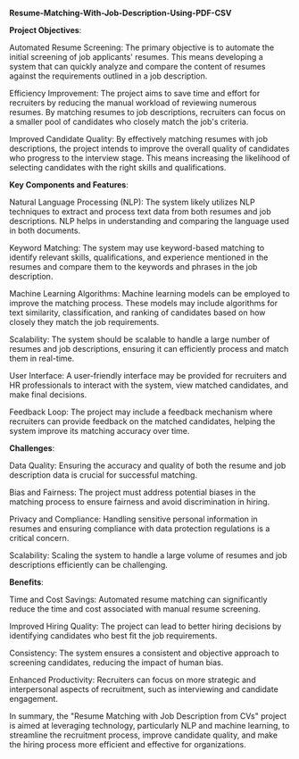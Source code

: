 **Resume-Matching-With-Job-Description-Using-PDF-CSV**

**Project Objectives**:

Automated Resume Screening: The primary objective is to automate the initial screening of job applicants' resumes. This means developing a system that can quickly analyze and compare the content of resumes against the requirements outlined in a job description.

Efficiency Improvement: The project aims to save time and effort for recruiters by reducing the manual workload of reviewing numerous resumes. By matching resumes to job descriptions, recruiters can focus on a smaller pool of candidates who closely match the job's criteria.

Improved Candidate Quality: By effectively matching resumes with job descriptions, the project intends to improve the overall quality of candidates who progress to the interview stage. This means increasing the likelihood of selecting candidates with the right skills and qualifications.

**Key Components and Features**:

Natural Language Processing (NLP): The system likely utilizes NLP techniques to extract and process text data from both resumes and job descriptions. NLP helps in understanding and comparing the language used in both documents.

Keyword Matching: The system may use keyword-based matching to identify relevant skills, qualifications, and experience mentioned in the resumes and compare them to the keywords and phrases in the job description.

Machine Learning Algorithms: Machine learning models can be employed to improve the matching process. These models may include algorithms for text similarity, classification, and ranking of candidates based on how closely they match the job requirements.

Scalability: The system should be scalable to handle a large number of resumes and job descriptions, ensuring it can efficiently process and match them in real-time.

User Interface: A user-friendly interface may be provided for recruiters and HR professionals to interact with the system, view matched candidates, and make final decisions.

Feedback Loop: The project may include a feedback mechanism where recruiters can provide feedback on the matched candidates, helping the system improve its matching accuracy over time.

**Challenges**:

Data Quality: Ensuring the accuracy and quality of both the resume and job description data is crucial for successful matching.

Bias and Fairness: The project must address potential biases in the matching process to ensure fairness and avoid discrimination in hiring.

Privacy and Compliance: Handling sensitive personal information in resumes and ensuring compliance with data protection regulations is a critical concern.

Scalability: Scaling the system to handle a large volume of resumes and job descriptions efficiently can be challenging.

**Benefits**:

Time and Cost Savings: Automated resume matching can significantly reduce the time and cost associated with manual resume screening.

Improved Hiring Quality: The project can lead to better hiring decisions by identifying candidates who best fit the job requirements.

Consistency: The system ensures a consistent and objective approach to screening candidates, reducing the impact of human bias.

Enhanced Productivity: Recruiters can focus on more strategic and interpersonal aspects of recruitment, such as interviewing and candidate engagement.

In summary, the "Resume Matching with Job Description from CVs" project is aimed at leveraging technology, particularly NLP and machine learning, to streamline the recruitment process, improve candidate quality, and make the hiring process more efficient and effective for organizations.
